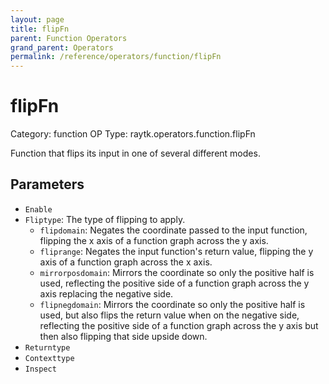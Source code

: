 ```yaml
---
layout: page
title: flipFn
parent: Function Operators
grand_parent: Operators
permalink: /reference/operators/function/flipFn
---
```


# flipFn

Category: function
OP Type: raytk.operators.function.flipFn



Function that flips its input in one of several different modes.

## Parameters

* `Enable`
* `Fliptype`: The type of flipping to apply.
  * `flipdomain`: Negates the coordinate passed to the input function, flipping the x axis of a function graph across the y axis.
  * `fliprange`: Negates the input function's return value, flipping the y axis of a function graph across the x axis.
  * `mirrorposdomain`: Mirrors the coordinate so only the positive half is used, reflecting the positive side of a function graph across the y axis replacing the negative side.
  * `flipnegdomain`: Mirrors the coordinate so only the positive half is used, but also flips the return value when on the negative side, reflecting the positive side of a function graph across the y axis but then also flipping that side upside down.
* `Returntype`
* `Contexttype`
* `Inspect`